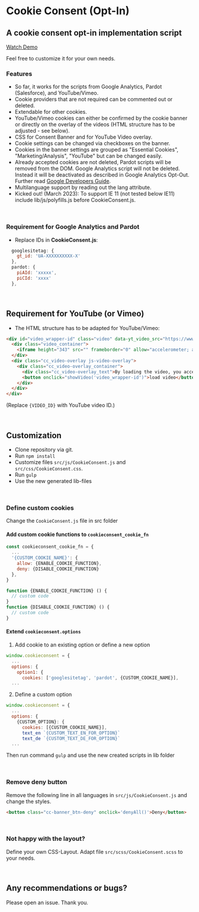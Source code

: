 # Cookie Consent (Opt-In)

## A cookie consent opt-in implementation script

[Watch Demo](https://onza.github.io/CookieConsent)

Feel free to customize it for your own needs.

### Features

* So far, it works for the scripts from Google Analytics, Pardot (Salesforce), and YouTube/Vimeo.
* Cookie providers that are not required can be commented out or deleted.
* Extendable for other cookies.
* YouTube/Vimeo cookies can either be confirmed by the cookie banner or directly on the overlay of the videos (HTML structure has to be adjusted - see below).
* CSS for Consent Banner and for YouTube Video overlay.
* Cookie settings can be changed via checkboxes on the banner.
* Cookies in the banner settings are grouped as "Essential Cookies", "Marketing/Analysis", "YouTube" but can be changed easily.
* Already accepted cookies are not deleted, Pardot scripts will be removed from the DOM. Google Analytics script will not be deleted. Instead it will be deactivated as described in Google Analytics Opt-Out. Further read [Google Developers Guide](https://developers.google.com/analytics/devguides/collection/gtagjs/user-opt-out).
* Multilanguage support by reading out the lang attribute.
* Kicked out! (March 2023): To support IE 11 (not tested below IE11) include lib/js/polyfills.js before CookieConsent.js.

<br>

### Requirement for Google Analytics and Pardot

* Replace IDs in **CookieConsent.js**:

```js
  googlesitetag: {
    gt_id: 'UA-XXXXXXXXXX-X'
  },
  pardot: {
    piAId: 'xxxxx',
    piCId: 'xxxx'
  },
```

 <br>

## Requirement for YouTube (or Vimeo)

* The HTML structure has to be adapted for YouTube/Vimeo:

```html
<div id="video_wrapper-id" class="video" data-yt_video_src="https://www.youtube-nocookie.com/embed/{VIDEO_ID}?controls=0">
  <div class="video_container">
    <iframe height="343" src="" frameborder="0" allow="accelerometer; autoplay; encrypted-media; gyroscope; picture-in-picture" allowfullscreen></iframe>
  </div>
  <div class="cc_video-overlay js-video-overlay">
    <div class="cc_video-overlay_container">
      <div class="cc_video-overlay_text">By loading the video, you accept YouTube's privacy policy.</div>
      <button onclick="showVideo('video_wrapper-id')">load video</button>
    </div>
  </div>
</div>
```

(Replace `{VIDEO_ID}` with YouTube video ID.)

<br>

## Customization

* Clone repository via git.
* Run `npm install`
* Customize files `src/js/CookieConsent.js` and `src/css/CookieConsent.css`.
* Run `gulp`
* Use the new generated lib-files

<br>

### Define custom cookies

Change the `CookieConsent.js` file in src folder

#### Add custom cookie functions to `cookieconsent_cookie_fn`

```js
const cookieconsent_cookie_fn = {
  ...
  '{CUSTOM_COOKIE_NAME}': {
    allow: {ENABLE_COOKIE_FUNCTION},
    deny: {DISABLE_COOKIE_FUNCTION}
  },
} 

function {ENABLE_COOKIE_FUNCTION} () {
  // custom code
}
function {DISABLE_COOKIE_FUNCTION} () {
  // custom code
}
```

#### Extend `cookieconsent.options`

1) Add cookie to an existing option or define a new option

```js
window.cookieconsent = {
  ...
  options: {
    option1: {
      cookies: ['googlesitetag', 'pardot', {CUSTOM_COOKIE_NAME}],
  ...
```

2) Define a custom option

```js
window.cookieconsent = {
  ...
  options: {
    {CUSTOM_OPTION}: {
      cookies: [{CUSTOM_COOKIE_NAME}],
      text_en `{CUSTOM_TEXT_EN_FOR_OPTION}`
      text_de `{CUSTOM_TEXT_DE_FOR_OPTION}`
  ...
```

Then run command `gulp` and use the new created scripts in lib folder 

<br>

### Remove deny button

Remove the following line in all languages in `src/js/CookieConsent.js` and change the styles.

```html
<button class="cc-banner_btn-deny" onclick='denyAll()'>Deny</button>
```

<br>

### Not happy with the layout?

Define your own CSS-Layout. Adapt file `src/scss/CookieConsent.scss` to your needs.

<br>

## Any recommendations or bugs?

Please open an issue. Thank you.
